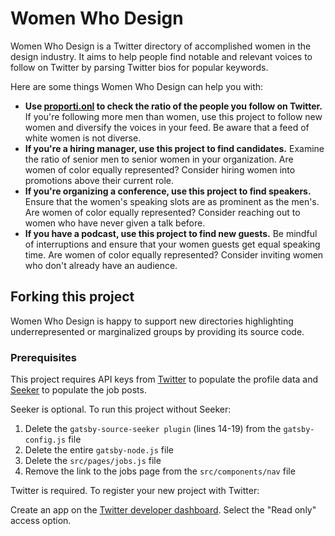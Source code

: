 # Women Who Design

Women Who Design is a Twitter directory of accomplished women in the design industry. It aims to help people find notable and relevant voices to follow on Twitter by parsing Twitter bios for popular keywords.

Here are some things Women Who Design can help you with:

- **Use [proporti.onl](https://www.proporti.onl/) to check the ratio of the people you follow on Twitter.** If you're following more men than women, use this project to follow new women and diversify the voices in your feed. Be aware that a feed of white women is not diverse.
- **If you're a hiring manager, use this project to find candidates.** Examine the ratio of senior men to senior women in your organization. Are women of color equally represented? Consider hiring women into promotions above their current role.
- **If you're organizing a conference, use this project to find speakers.** Ensure that the women's speaking slots are as prominent as the men's. Are women of color equally represented? Consider reaching out to women who have never given a talk before.
- **If you have a podcast, use this project to find new guests.** Be mindful of interruptions and ensure that your women guests get equal speaking time. Are women of color equally represented? Consider inviting women who don't already have an audience.

## Forking this project

Women Who Design is happy to support new directories highlighting underrepresented or marginalized groups by providing its source code.

### Prerequisites

This project requires API keys from [Twitter](https://twitter.com) to populate the profile data and [Seeker](https://seeker.company) to populate the job posts.

Seeker is optional. To run this project without Seeker:

1. Delete the `gatsby-source-seeker plugin` (lines 14-19) from the `gatsby-config.js` file
2. Delete the entire `gatsby-node.js` file
3. Delete the `src/pages/jobs.js` file
4. Remove the link to the jobs page from the `src/components/nav` file

Twitter is required. To register your new project with Twitter:

Create an app on the [Twitter developer dashboard](https://developer.twitter.com/en/apps). Select the "Read only" access option.
